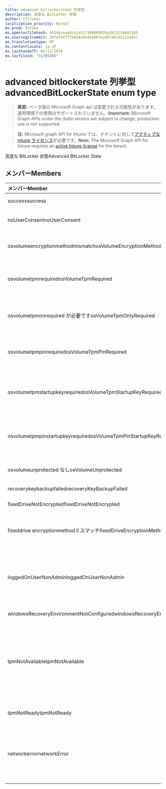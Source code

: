 ```yaml
---
title: advanced bitlockerstate 列挙型
description: 高度な BitLocker 状態
author: tfitzmac
localization_priority: Normal
ms.prod: Intune
ms.openlocfilehash: 4414aceaa9ce2a317389660959a2b73234e82185
ms.sourcegitcommit: 20fef447f7e658a454a3887ea49746142c22e45c
ms.translationtype: MT
ms.contentlocale: ja-JP
ms.lasthandoff: 04/11/2019
ms.locfileid: "31785385"
---
```

# <a name="advancedbitlockerstate-enum-type"></a><span data-ttu-id="c0a29-103">advanced bitlockerstate 列挙型</span><span class="sxs-lookup"><span data-stu-id="c0a29-103">advancedBitLockerState enum type</span></span>

> <span data-ttu-id="c0a29-104">**重要:** ベータ版の Microsoft Graph api は変更される可能性があります。運用環境での使用はサポートされていません。</span><span class="sxs-lookup"><span data-stu-id="c0a29-104">**Important:** Microsoft Graph APIs under the /beta version are subject to change; production use is not supported.</span></span>

> <span data-ttu-id="c0a29-105">**注:** Microsoft graph API for Intune では、テナントに対して[アクティブな intune ライセンス](https://go.microsoft.com/fwlink/?linkid=839381)が必要です。</span><span class="sxs-lookup"><span data-stu-id="c0a29-105">**Note:** The Microsoft Graph API for Intune requires an [active Intune license](https://go.microsoft.com/fwlink/?linkid=839381) for the tenant.</span></span>

<span data-ttu-id="c0a29-106">高度な BitLocker 状態</span><span class="sxs-lookup"><span data-stu-id="c0a29-106">Advanced BitLocker State</span></span>

## <a name="members"></a><span data-ttu-id="c0a29-107">メンバー</span><span class="sxs-lookup"><span data-stu-id="c0a29-107">Members</span></span>
|<span data-ttu-id="c0a29-108">メンバー</span><span class="sxs-lookup"><span data-stu-id="c0a29-108">Member</span></span>|<span data-ttu-id="c0a29-109">値</span><span class="sxs-lookup"><span data-stu-id="c0a29-109">Value</span></span>|<span data-ttu-id="c0a29-110">説明</span><span class="sxs-lookup"><span data-stu-id="c0a29-110">Description</span></span>|
|:---|:---|:---|
|<span data-ttu-id="c0a29-111">success</span><span class="sxs-lookup"><span data-stu-id="c0a29-111">success</span></span>|<span data-ttu-id="c0a29-112">.0</span><span class="sxs-lookup"><span data-stu-id="c0a29-112">0</span></span>|<span data-ttu-id="c0a29-113">高度な BitLocker 状態の成功</span><span class="sxs-lookup"><span data-stu-id="c0a29-113">Advanced BitLocker State Success</span></span>|
|<span data-ttu-id="c0a29-114">noUserConsent</span><span class="sxs-lookup"><span data-stu-id="c0a29-114">noUserConsent</span></span>|<span data-ttu-id="c0a29-115">1-d</span><span class="sxs-lookup"><span data-stu-id="c0a29-115">1</span></span>|<span data-ttu-id="c0a29-116">ユーザーが暗号化の同意を与えていません</span><span class="sxs-lookup"><span data-stu-id="c0a29-116">User never gave consent for Encryption</span></span>|
|<span data-ttu-id="c0a29-117">osvolumeencryptionmethodmismatch</span><span class="sxs-lookup"><span data-stu-id="c0a29-117">osVolumeEncryptionMethodMismatch</span></span>|<span data-ttu-id="c0a29-118">pbm-2</span><span class="sxs-lookup"><span data-stu-id="c0a29-118">2</span></span>|<span data-ttu-id="c0a29-119">OS ボリュームの暗号化方法がポリシーで設定されたものと異なります</span><span class="sxs-lookup"><span data-stu-id="c0a29-119">Encryption method of OS Volume is different than that set by policy</span></span>|
|<span data-ttu-id="c0a29-120">osvolumetpmrequired</span><span class="sxs-lookup"><span data-stu-id="c0a29-120">osVolumeTpmRequired</span></span>|<span data-ttu-id="c0a29-121">2/4</span><span class="sxs-lookup"><span data-stu-id="c0a29-121">4</span></span>|<span data-ttu-id="c0a29-122">TPM は OS ボリュームの保護には使用されませんが、ポリシーによって必要になります。</span><span class="sxs-lookup"><span data-stu-id="c0a29-122">TPM not used for protection of OS volume, but is required by policy</span></span>|
|<span data-ttu-id="c0a29-123">osvolumetpmonrequired が必要です</span><span class="sxs-lookup"><span data-stu-id="c0a29-123">osVolumeTpmOnlyRequired</span></span>|<span data-ttu-id="c0a29-124">~</span><span class="sxs-lookup"><span data-stu-id="c0a29-124">8</span></span>|<span data-ttu-id="c0a29-125">TPM のみの保護は OS ボリュームには使用されませんが、ポリシーによって必要になります。</span><span class="sxs-lookup"><span data-stu-id="c0a29-125">TPM only protection not used for OS volume, but is required by policy</span></span>|
|<span data-ttu-id="c0a29-126">osvolumetpmpinrequired</span><span class="sxs-lookup"><span data-stu-id="c0a29-126">osVolumeTpmPinRequired</span></span>|<span data-ttu-id="c0a29-127">16</span><span class="sxs-lookup"><span data-stu-id="c0a29-127">16</span></span>|<span data-ttu-id="c0a29-128">TPM + PIN 保護は OS ボリュームには使用されませんが、ポリシーによって必要になります。</span><span class="sxs-lookup"><span data-stu-id="c0a29-128">TPM+PIN protection not used for OS volume, but is required by policy</span></span>|
|<span data-ttu-id="c0a29-129">osvolumetpmstartupkeyrequired</span><span class="sxs-lookup"><span data-stu-id="c0a29-129">osVolumeTpmStartupKeyRequired</span></span>|<span data-ttu-id="c0a29-130">32</span><span class="sxs-lookup"><span data-stu-id="c0a29-130">32</span></span>|<span data-ttu-id="c0a29-131">TPM + スタートアップキー保護は OS ボリュームには使用されませんが、ポリシーによって必要になります。</span><span class="sxs-lookup"><span data-stu-id="c0a29-131">TPM+Startup Key protection not used for OS volume, but is required by policy</span></span>|
|<span data-ttu-id="c0a29-132">osvolumetpmpinstartupkeyrequired</span><span class="sxs-lookup"><span data-stu-id="c0a29-132">osVolumeTpmPinStartupKeyRequired</span></span>|<span data-ttu-id="c0a29-133">64</span><span class="sxs-lookup"><span data-stu-id="c0a29-133">64</span></span>|<span data-ttu-id="c0a29-134">TPM + PIN + スタートアップキーは OS ボリュームでは使用されませんが、ポリシーによって必要になります。</span><span class="sxs-lookup"><span data-stu-id="c0a29-134">TPM+PIN+Startup Key not used for OS volume, but is required by policy</span></span>|
|<span data-ttu-id="c0a29-135">osvolumeunprotected なし</span><span class="sxs-lookup"><span data-stu-id="c0a29-135">osVolumeUnprotected</span></span>|<span data-ttu-id="c0a29-136">128</span><span class="sxs-lookup"><span data-stu-id="c0a29-136">128</span></span>|<span data-ttu-id="c0a29-137">保護されていない OS ボリュームが検出された</span><span class="sxs-lookup"><span data-stu-id="c0a29-137">Un-protected OS Volume was detected</span></span>|
|<span data-ttu-id="c0a29-138">recoverykeybackupfailed</span><span class="sxs-lookup"><span data-stu-id="c0a29-138">recoveryKeyBackupFailed</span></span>|<span data-ttu-id="c0a29-139">256</span><span class="sxs-lookup"><span data-stu-id="c0a29-139">256</span></span>|<span data-ttu-id="c0a29-140">回復キーのバックアップが失敗した</span><span class="sxs-lookup"><span data-stu-id="c0a29-140">Recovery key backup failed</span></span>|
|<span data-ttu-id="c0a29-141">fixedDriveNotEncrypted</span><span class="sxs-lookup"><span data-stu-id="c0a29-141">fixedDriveNotEncrypted</span></span>|<span data-ttu-id="c0a29-142">512</span><span class="sxs-lookup"><span data-stu-id="c0a29-142">512</span></span>|<span data-ttu-id="c0a29-143">固定ドライブが暗号化されていない</span><span class="sxs-lookup"><span data-stu-id="c0a29-143">Fixed Drive not encrypted</span></span>|
|<span data-ttu-id="c0a29-144">fixeddrive encryptionmethodミスマッチ</span><span class="sxs-lookup"><span data-stu-id="c0a29-144">fixedDriveEncryptionMethodMismatch</span></span>|<span data-ttu-id="c0a29-145">1024</span><span class="sxs-lookup"><span data-stu-id="c0a29-145">1024</span></span>|<span data-ttu-id="c0a29-146">固定ドライブの暗号化方法が、ポリシーで設定されたものと異なります。</span><span class="sxs-lookup"><span data-stu-id="c0a29-146">Encryption method of Fixed Drive is different than that set by policy</span></span>|
|<span data-ttu-id="c0a29-147">loggedOnUserNonAdmin</span><span class="sxs-lookup"><span data-stu-id="c0a29-147">loggedOnUserNonAdmin</span></span>|<span data-ttu-id="c0a29-148">2048</span><span class="sxs-lookup"><span data-stu-id="c0a29-148">2048</span></span>|<span data-ttu-id="c0a29-149">ログオンしているユーザーが管理者ではない。これには、"allowstandarduserencryption" ポリシーが1に設定されている必要があります。</span><span class="sxs-lookup"><span data-stu-id="c0a29-149">Logged on user is non-admin. This requires “AllowStandardUserEncryption” policy set to 1</span></span>|
|<span data-ttu-id="c0a29-150">windowsRecoveryEnvironmentNotConfigured</span><span class="sxs-lookup"><span data-stu-id="c0a29-150">windowsRecoveryEnvironmentNotConfigured</span></span>|<span data-ttu-id="c0a29-151">4096</span><span class="sxs-lookup"><span data-stu-id="c0a29-151">4096</span></span>|<span data-ttu-id="c0a29-152">WinRE が構成されていません</span><span class="sxs-lookup"><span data-stu-id="c0a29-152">WinRE is not configured</span></span>|
|<span data-ttu-id="c0a29-153">tpmNotAvailable</span><span class="sxs-lookup"><span data-stu-id="c0a29-153">tpmNotAvailable</span></span>|<span data-ttu-id="c0a29-154">8192</span><span class="sxs-lookup"><span data-stu-id="c0a29-154">8192</span></span>|<span data-ttu-id="c0a29-155">BitLocker では TPM を使用できません。</span><span class="sxs-lookup"><span data-stu-id="c0a29-155">TPM is not available for BitLocker.</span></span> <span data-ttu-id="c0a29-156">これは、tpm が存在しないこと、または tpm が使用できないレジストリの上書きが設定されているか、またはホスト OS がポータブル/ローマ可能なドライブにあることを意味します。</span><span class="sxs-lookup"><span data-stu-id="c0a29-156">This means TPM is not present, or TPM unavailable registry override is set or host OS is on portable/rome-able drive</span></span>|
|<span data-ttu-id="c0a29-157">tpmNotReady</span><span class="sxs-lookup"><span data-stu-id="c0a29-157">tpmNotReady</span></span>|<span data-ttu-id="c0a29-158">16384</span><span class="sxs-lookup"><span data-stu-id="c0a29-158">16384</span></span>|<span data-ttu-id="c0a29-159">TPM は BitLocker の準備ができていません</span><span class="sxs-lookup"><span data-stu-id="c0a29-159">TPM is not ready for BitLocker</span></span>|
|<span data-ttu-id="c0a29-160">networkerror</span><span class="sxs-lookup"><span data-stu-id="c0a29-160">networkError</span></span>|<span data-ttu-id="c0a29-161">32768</span><span class="sxs-lookup"><span data-stu-id="c0a29-161">32768</span></span>|<span data-ttu-id="c0a29-162">ネットワークを使用できません。</span><span class="sxs-lookup"><span data-stu-id="c0a29-162">Network not available.</span></span> <span data-ttu-id="c0a29-163">これは、回復キーのバックアップに必要です。</span><span class="sxs-lookup"><span data-stu-id="c0a29-163">This is required for recovery key backup.</span></span> <span data-ttu-id="c0a29-164">ドライブ暗号化対応デバイスの場合は、このレポートが表示されます。</span><span class="sxs-lookup"><span data-stu-id="c0a29-164">This is reported for Drive Encryption capable devices</span></span>|





